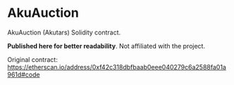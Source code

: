 # AkuAuction

AkuAuction (Akutars) Solidity contract.

**Published here for better readability**. Not affiliated with the project.

Original contract: https://etherscan.io/address/0xf42c318dbfbaab0eee040279c6a2588fa01a961d#code
